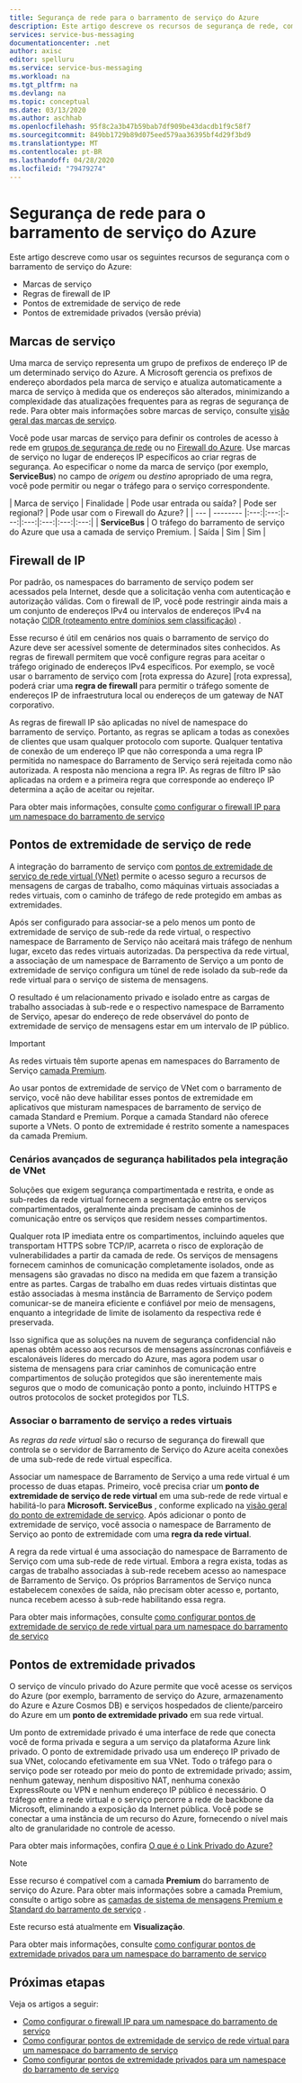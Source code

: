 ```yaml
---
title: Segurança de rede para o barramento de serviço do Azure
description: Este artigo descreve os recursos de segurança de rede, como marcas de serviço, regras de firewall de IP, pontos de extremidade de serviço e pontos de extremidade privados.
services: service-bus-messaging
documentationcenter: .net
author: axisc
editor: spelluru
ms.service: service-bus-messaging
ms.workload: na
ms.tgt_pltfrm: na
ms.devlang: na
ms.topic: conceptual
ms.date: 03/13/2020
ms.author: aschhab
ms.openlocfilehash: 95f8c2a3b47b59bab7df909be43dacdb1f9c58f7
ms.sourcegitcommit: 849bb1729b89d075eed579aa36395bf4d29f3bd9
ms.translationtype: MT
ms.contentlocale: pt-BR
ms.lasthandoff: 04/28/2020
ms.locfileid: "79479274"
---
```

# <a name="network-security-for-azure-service-bus"></a>Segurança de rede para o barramento de serviço do Azure 
Este artigo descreve como usar os seguintes recursos de segurança com o barramento de serviço do Azure: 

- Marcas de serviço
- Regras de firewall de IP
- Pontos de extremidade de serviço de rede
- Pontos de extremidade privados (versão prévia)


## <a name="service-tags"></a>Marcas de serviço
Uma marca de serviço representa um grupo de prefixos de endereço IP de um determinado serviço do Azure. A Microsoft gerencia os prefixos de endereço abordados pela marca de serviço e atualiza automaticamente a marca de serviço à medida que os endereços são alterados, minimizando a complexidade das atualizações frequentes para as regras de segurança de rede. Para obter mais informações sobre marcas de serviço, consulte [visão geral das marcas de serviço](../virtual-network/service-tags-overview.md).

Você pode usar marcas de serviço para definir os controles de acesso à rede em [grupos de segurança de rede](../virtual-network/security-overview.md#security-rules) ou no [Firewall do Azure](../firewall/service-tags.md). Use marcas de serviço no lugar de endereços IP específicos ao criar regras de segurança. Ao especificar o nome da marca de serviço (por exemplo, **ServiceBus**) no campo de *origem* ou *destino* apropriado de uma regra, você pode permitir ou negar o tráfego para o serviço correspondente.

| Marca de serviço | Finalidade | Pode usar entrada ou saída? | Pode ser regional? | Pode usar com o Firewall do Azure? |
| --- | -------- |:---:|:---:|:---:|:---:|:---:|:---:|:---:|
| **ServiceBus** | O tráfego do barramento de serviço do Azure que usa a camada de serviço Premium. | Saída | Sim | Sim |


## <a name="ip-firewall"></a>Firewall de IP 
Por padrão, os namespaces do barramento de serviço podem ser acessados pela Internet, desde que a solicitação venha com autenticação e autorização válidas. Com o firewall de IP, você pode restringir ainda mais a um conjunto de endereços IPv4 ou intervalos de endereços IPv4 na notação [CIDR (roteamento entre domínios sem classificação)](https://en.wikipedia.org/wiki/Classless_Inter-Domain_Routing) .

Esse recurso é útil em cenários nos quais o barramento de serviço do Azure deve ser acessível somente de determinados sites conhecidos. As regras de firewall permitem que você configure regras para aceitar o tráfego originado de endereços IPv4 específicos. Por exemplo, se você usar o barramento de serviço com [rota expressa do Azure] [rota expressa], poderá criar uma **regra de firewall** para permitir o tráfego somente de endereços IP de infraestrutura local ou endereços de um gateway de NAT corporativo. 

As regras de firewall IP são aplicadas no nível de namespace do barramento de serviço. Portanto, as regras se aplicam a todas as conexões de clientes que usam qualquer protocolo com suporte. Qualquer tentativa de conexão de um endereço IP que não corresponda a uma regra IP permitida no namespace do Barramento de Serviço será rejeitada como não autorizada. A resposta não menciona a regra IP. As regras de filtro IP são aplicadas na ordem e a primeira regra que corresponde ao endereço IP determina a ação de aceitar ou rejeitar.

Para obter mais informações, consulte [como configurar o firewall IP para um namespace do barramento de serviço](service-bus-ip-filtering.md)

## <a name="network-service-endpoints"></a>Pontos de extremidade de serviço de rede
A integração do barramento de serviço com [pontos de extremidade de serviço de rede virtual (VNet)](service-bus-service-endpoints.md) permite o acesso seguro a recursos de mensagens de cargas de trabalho, como máquinas virtuais associadas a redes virtuais, com o caminho de tráfego de rede protegido em ambas as extremidades.

Após ser configurado para associar-se a pelo menos um ponto de extremidade de serviço de sub-rede da rede virtual, o respectivo namespace de Barramento de Serviço não aceitará mais tráfego de nenhum lugar, exceto das redes virtuais autorizadas. Da perspectiva da rede virtual, a associação de um namespace de Barramento de Serviço a um ponto de extremidade de serviço configura um túnel de rede isolado da sub-rede da rede virtual para o serviço de sistema de mensagens.

O resultado é um relacionamento privado e isolado entre as cargas de trabalho associadas à sub-rede e o respectivo namespace de Barramento de Serviço, apesar do endereço de rede observável do ponto de extremidade de serviço de mensagens estar em um intervalo de IP público.

> [!IMPORTANT]
> As redes virtuais têm suporte apenas em namespaces do Barramento de Serviço [camada Premium](service-bus-premium-messaging.md).
> 
> Ao usar pontos de extremidade de serviço de VNet com o barramento de serviço, você não deve habilitar esses pontos de extremidade em aplicativos que misturam namespaces de barramento de serviço de camada Standard e Premium. Porque a camada Standard não oferece suporte a VNets. O ponto de extremidade é restrito somente a namespaces da camada Premium.

### <a name="advanced-security-scenarios-enabled-by-vnet-integration"></a>Cenários avançados de segurança habilitados pela integração de VNet 

Soluções que exigem segurança compartimentada e restrita, e onde as sub-redes da rede virtual fornecem a segmentação entre os serviços compartimentados, geralmente ainda precisam de caminhos de comunicação entre os serviços que residem nesses compartimentos.

Qualquer rota IP imediata entre os compartimentos, incluindo aqueles que transportam HTTPS sobre TCP/IP, acarreta o risco de exploração de vulnerabilidades a partir da camada de rede. Os serviços de mensagens fornecem caminhos de comunicação completamente isolados, onde as mensagens são gravadas no disco na medida em que fazem a transição entre as partes. Cargas de trabalho em duas redes virtuais distintas que estão associadas à mesma instância de Barramento de Serviço podem comunicar-se de maneira eficiente e confiável por meio de mensagens, enquanto a integridade de limite de isolamento da respectiva rede é preservada.
 
Isso significa que as soluções na nuvem de segurança confidencial não apenas obtêm acesso aos recursos de mensagens assíncronas confiáveis e escalonáveis líderes do mercado do Azure, mas agora podem usar o sistema de mensagens para criar caminhos de comunicação entre compartimentos de solução protegidos que são inerentemente mais seguros que o modo de comunicação ponto a ponto, incluindo HTTPS e outros protocolos de socket protegidos por TLS.

### <a name="bind-service-bus-to-virtual-networks"></a>Associar o barramento de serviço a redes virtuais

As *regras da rede virtual* são o recurso de segurança do firewall que controla se o servidor de Barramento de Serviço do Azure aceita conexões de uma sub-rede de rede virtual específica.

Associar um namespace de Barramento de Serviço a uma rede virtual é um processo de duas etapas. Primeiro, você precisa criar um **ponto de extremidade de serviço de rede virtual** em uma sub-rede de rede virtual e habilitá-lo para **Microsoft. ServiceBus** , conforme explicado na [visão geral do ponto de extremidade de serviço](service-bus-service-endpoints.md). Após adicionar o ponto de extremidade de serviço, você associa o namespace de Barramento de Serviço ao ponto de extremidade com uma **regra da rede virtual**.

A regra da rede virtual é uma associação do namespace de Barramento de Serviço com uma sub-rede de rede virtual. Embora a regra exista, todas as cargas de trabalho associadas à sub-rede recebem acesso ao namespace de Barramento de Serviço. Os próprios Barramentos de Serviço nunca estabelecem conexões de saída, não precisam obter acesso e, portanto, nunca recebem acesso à sub-rede habilitando essa regra.

Para obter mais informações, consulte [como configurar pontos de extremidade de serviço de rede virtual para um namespace do barramento de serviço](service-bus-service-endpoints.md)

## <a name="private-endpoints"></a>Pontos de extremidade privados

O serviço de vínculo privado do Azure permite que você acesse os serviços do Azure (por exemplo, barramento de serviço do Azure, armazenamento do Azure e Azure Cosmos DB) e serviços hospedados de cliente/parceiro do Azure em um **ponto de extremidade privado** em sua rede virtual.

Um ponto de extremidade privado é uma interface de rede que conecta você de forma privada e segura a um serviço da plataforma Azure link privado. O ponto de extremidade privado usa um endereço IP privado de sua VNet, colocando efetivamente em sua VNet. Todo o tráfego para o serviço pode ser roteado por meio do ponto de extremidade privado; assim, nenhum gateway, nenhum dispositivo NAT, nenhuma conexão ExpressRoute ou VPN e nenhum endereço IP público é necessário. O tráfego entre a rede virtual e o serviço percorre a rede de backbone da Microsoft, eliminando a exposição da Internet pública. Você pode se conectar a uma instância de um recurso do Azure, fornecendo o nível mais alto de granularidade no controle de acesso.

Para obter mais informações, confira [O que é o Link Privado do Azure?](../private-link/private-link-overview.md)

> [!NOTE]
> Esse recurso é compatível com a camada **Premium** do barramento de serviço do Azure. Para obter mais informações sobre a camada Premium, consulte o artigo sobre as [camadas de sistema de mensagens Premium e Standard do barramento de serviço](service-bus-premium-messaging.md) .
>
> Este recurso está atualmente em **Visualização**. 


Para obter mais informações, consulte [como configurar pontos de extremidade privados para um namespace do barramento de serviço](private-link-service.md)


## <a name="next-steps"></a>Próximas etapas
Veja os artigos a seguir:

- [Como configurar o firewall IP para um namespace do barramento de serviço](service-bus-ip-filtering.md)
- [Como configurar pontos de extremidade de serviço de rede virtual para um namespace do barramento de serviço](service-bus-service-endpoints.md)
- [Como configurar pontos de extremidade privados para um namespace do barramento de serviço](private-link-service.md)
